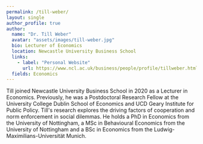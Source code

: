 ```yaml
---
permalink: /till-weber/
layout: single
author_profile: true
author:
  name: "Dr. Till Weber"
  avatar: "assets/images/till-weber.jpg"
  bio: Lecturer of Economics
  location: Newcastle University Business School
  links:
    - label: "Personal Website"
      url: https://www.ncl.ac.uk/business/people/profile/tillweber.html/
  fields: Economics
---
```

Till joined Newcastle University Business School in 2020 as a Lecturer in Economics. Previously, he was a Postdoctoral Research Fellow at the University College Dublin School of Economics and UCD Geary Institute for Public Policy. Till's research explores the driving factors of cooperation and norm enforcement in social dilemmas. He holds a PhD in Economics from the University of Nottingham, a MSc in Behavioural Economics from the University of Nottingham and a BSc in Economics from the Ludwig-Maximilians-Universität Munich.
